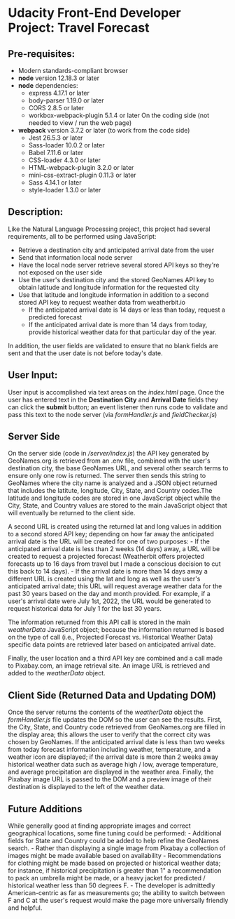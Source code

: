 Udacity Front-End Developer Project: Travel Forecast
====================================

Pre-requisites:
---------------
- Modern standards-compliant browser
- **node** version 12.18.3 or later
- **node** dependencies:
    - express 4.17.1 or later
    - body-parser 1.19.0 or later
    - CORS 2.8.5 or later
    - workbox-webpack-plugin 5.1.4 or later
    On the coding side (not needed to view / run the web page)
- **webpack** version 3.7.2 or later (to work from the code side)    
    - Jest 26.5.3 or later
    - Sass-loader 10.0.2 or later
    - Babel 7.11.6 or later
    - CSS-loader 4.3.0 or later
    - HTML-webpack-plugin 3.2.0 or later
    - mini-css-extract-plugin 0.11.3 or later
    - Sass 4.14.1 or later
    - style-loader 1.3.0 or later

Description:
------------
Like the Natural Language Processing project, this project had several
requirements, all to be performed using JavaScript:
- Retrieve a destination city and anticipated arrival date from the user
- Send that information local node server
- Have the local node server retrieve several stored API keys so they're not
  exposed on the user side
- Use the user's destination city and the stored GeoNames API key to obtain
  latitude and longitude information for the requested city
- Use that latitude and longitude information in addition to a second stored
  API key to request weather data from weatherbit.io
    - If the anticipated arrival date is 14 days or less than today,
    request a predicted forecast
    - If the anticipated arrival date is more than 14 days from today,
        provide historical weather data for that particular day of the year.

In addition, the user fields are validated to ensure that no blank fields are
sent and that the user date is not before today's date.

User Input:
-----------
User input is accomplished via text areas on the *index.html* page. Once the
user has entered text in the **Destination City** and **Arrival Date**
fields they can click the **submit** button; an event listener then runs code to
 validate and pass this text to the node server (via *formHandler.js* and
     *fieldChecker.js*)

Server Side
----------
On the server side (code in */server/index.js*) the API key generated by
GeoNames.org is retrieved from an .env file, combined with the user's
destination city, the base GeoNames URL, and several other search terms to
ensure only one row is returned. The server then sends this string to GeoNames
where the city name is analyzed and a JSON object returned that includes the
latitute, longitude, City, State, and Country codes.The latitude and longitude
codes are stored in one JavaScript object while the City, State, and Country
values are stored to the main JavaScript object that will eventually be returned
 to the client side.

A second URL is created using the returned lat and long values in addition to a
second stored API key; depending on how far away the anticipated arrival date is
 the URL will be created for one of two purposes:
    - If the anticipated arrival date is less than 2 weeks (14 days) away, a URL
     will be created to request a projected forecast (Weatherbit offers
     projected forecasts up to 16 days from travel but I made a conscious
     decision to cut this back to 14 days).
    - If the arrival date is more than 14 days away a different URL is created
    using the lat and long as well as the user's anticipated arrival date; this
    URL will request average weather data for the past 30 years based on the day
    and month provided. For example, if a user's arrival date were July 1st,
    2022, the URL would be generated to request historical data for July 1 for
    the last 30 years.

The information returned from this API call is stored in the main *weatherData*
JavaScript object; because the information returned is based on the type of call
(i.e., Projected Forecast vs. Historical Weather Data) specific data points are
retrieved later based on anticipated arrival date.

Finally, the user location and a third API key are combined and a call made to
Pixabay.com, an image retrieval site. An image URL is retrieved and added to the
*weatherData* object.

Client Side (Returned Data and Updating DOM)
--------------------------------------------
Once the server returns the contents of the *weatherData* object the
*formHandler.js* file updates the DOM so the user can see the results. First,
the City, State, and Country code retrieved from GeoNames.org are filled in the
display area; this allows the user to verify that the correct city was chosen
by GeoNames. If the anticipated arrival date is less than two weeks from today
forecast information including weather, temperature, and a weather icon are
displayed; if the arrival date is more than 2 weeks away historical weather
data such as average high / low, average temperature, and average precipitation
are displayed in the weather area. Finally, the Pixabay image URL is passed to
the DOM and a preview image of their destination is displayed to the left of the
weather data.

Future Additions
----------------
While generally good at finding appropriate images and correct geographical
locations, some fine tuning could be performed:
    - Additional fields for State and Country could be added to help refine the
    GeoNames search.
    - Rather than displaying a single image from Pixabay a collection of images
    might be made available based on availability
    - Recommendations for clothing might be made based on projected or
    historical weather data; for instance, if historical precipitation is
    greater than 1" a recommendation to pack an umbrella might be made, or a
    heavy jacket for predicted / historical weather less than 50 degrees F.
    - The developer is admittedly American-centric as far as measurements go;
    the ability to switch between F and C at the user's request would make the
    page more universally friendly and helpful.
